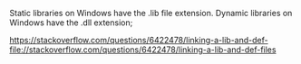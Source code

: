 
Static libraries on Windows have the .lib file extension. Dynamic libraries on Windows have the .dll extension;

https://stackoverflow.com/questions/6422478/linking-a-lib-and-def-file://stackoverflow.com/questions/6422478/linking-a-lib-and-def-files
